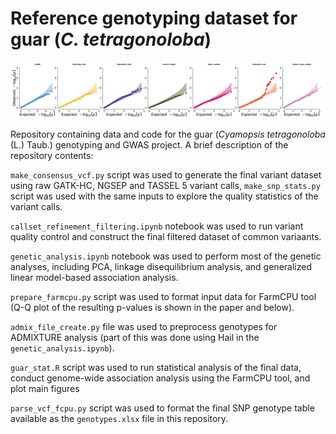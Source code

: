 # Reference genotyping dataset for guar (*C. tetragonoloba*)

![All quantile-quantile plots](./qq.jpg)

Repository containing data and code for the guar (*Cyamopsis tetragonoloba* (L.) Taub.) genotyping and GWAS project. A brief description of the repository contents:

`make_consensus_vcf.py` script was used to generate the final variant dataset using raw GATK-HC, NGSEP and TASSEL 5 variant calls, `make_snp_stats.py` script was used with the same inputs to explore the quality statistics of the variant calls.

`callset_refinement_filtering.ipynb` notebook was used to run variant quality control and construct the final filtered dataset of common variaants.

`genetic_analysis.ipynb` notebook was used to perform most of the genetic analyses, including PCA, linkage disequilibrium analysis, and generalized linear model-based association analysis.

`prepare_farmcpu.py` script was used to format input data for FarmCPU tool (Q-Q plot of the resulting p-values is shown in the paper and below).

`admix_file_create.py` file was used to preprocess genotypes for ADMIXTURE analysis (part of this was done using Hail in the `genetic_analysis.ipynb`).

`guar_stat.R` script was used to run statistical analysis of the final data, conduct genome-wide association analysis using the FarmCPU tool, and plot main figures

`parse_vcf_fcpu.py` script was used to format the final SNP genotype table available as the `genotypes.xlsx` file in this repository.

